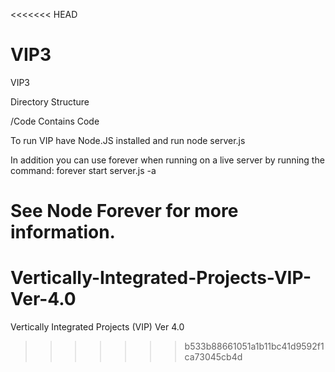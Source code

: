 <<<<<<< HEAD
# VIP3
VIP3

Directory Structure

/Code Contains Code 


To run VIP have Node.JS installed and run node server.js

In addition you can use forever when running on a live server by running the command: forever start server.js -a

See Node Forever for more information.
=======
# Vertically-Integrated-Projects-VIP-Ver-4.0
Vertically Integrated Projects (VIP) Ver 4.0
>>>>>>> b533b88661051a1b11bc41d9592f1ca73045cb4d
